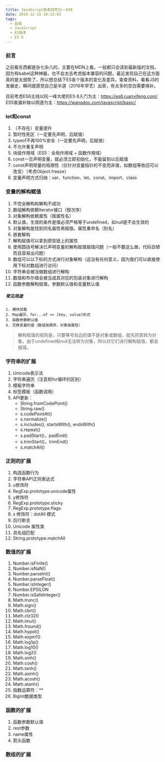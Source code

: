 ```yaml
---
title: JavaScript版本拾荒记——ES6
date: 2019-12-15 10:33:03
tags:
  - 前端
  - JavaScript
  - ES版本
  - ES 6
---
```


### 前言
之前看东西都是杂七杂八的，主要在MDN上看，一般都只会读到最新版的文档，因为有babel这种神器，也不会太去考虑版本兼容的问题，最近发现自己在这方面真的是太弱势了，所以想总结下ES各个版本的变化及差异。查查资料，看看JS的发展史，瞬间就感觉自己是半道（2016年学艺）出家，有太多的空白需要填补。

目前考虑ES6主线以阮一峰大佬的ES 6入门为主：https://es6.ruanyifeng.com/
ES5查漏补缺以网道为主：https://wangdoc.com/javascript/basic/

### let和const
1. （不存在）变量提升
2. 暂时性死区（一定要先声明，后赋值）
3. typeof不再100%安全（一定要先声明，后赋值）
4. 不允许重复声明
5. 块级作用域（ES5：全局作用域 + 函数作用域）
6. const一旦声明变量，就必须立即初始化，不能留到以后赋值
7. const声明常量的局限性（仅针对变量指针的不变而非值，如数组等依旧可以改变）（考虑Object.freeze）
8. 变量声明方式归纳：var、function、let、const、import、class

### 变量的解构赋值
1. 不完全解构和解构不成功
2. 数组解构依赖Iterator接口（按次序）
3. 对象解构依赖属性（按属性名）
4. 默认值，生效的条件是值必须严格等于undefined，如null是不会生效的
5. 对象解构是找到同名属性再赋值，属性重命名（别名）
6. 嵌套解构
7. 解构赋值可以拿到原型链上的属性
8. 使用圆括号解决已声明变量的解构赋值报错问题（一般不要这么做，代码丑陋而且容易出问题）
9. 数组可以以下标的方式进行对象解构（这没有任何意义，因为我们可以直接使用下标对数组进行访问）
10. 字符串会被当做数组进行解构
11. 数值和布尔值会被当成其对应的包装对象进行解构
12. 函数参数解构赋值，参数默认值和变量默认值
##### 常见用途
    1. 模块加载
    2. Map遍历，for...of => [key, value]形式
    3. 函数参数默认值
    4. 交换变量的值（数组按顺序，对象按属性）

> 解构赋值的规则是，只要等号右边的值不是对象或数组，就先将其转为对象。由于undefined和null无法转为对象，所以对它们进行解构赋值，都会报错。

### 字符串的扩展
1. Unicode表示法
2. 字符串遍历（注意和for循环的区别）
3. 模板字符串
4. 标签模板（函数调用）
5. API更新：
    * String.fromCodePoint()
    * String.raw()
    * s.codePointAt()
    * s.normalize()
    * s.includes(), startsWith(), endsWith()
    * s.repeat()
    * s.padStart()，padEnd()
    * s.trimStart()，trimEnd()
    * s.matchAll()

### 正则的扩展
1. 构造函数行为
2. 字符串API正则表达式
3. u修饰符
4. RegExp.prototype.unicode属性
5. y修饰符
6. RegExp.prototype.sticky
7. RegExp.prototype.flags
8. s 修饰符：dotAll 模式 
9. 后行断言
10. Unicode 属性类
11. 具名组匹配
12. String.prototype.matchAll

### 数值的扩展

1. Number.isFinite()
2. Number.isNaN()
3. Number.parseInt()
4. Number.parseFloat()
5. Number.isInteger()
6. Number.EPSILON
7. Number.isSafeInteger()
8. Math.trunc()
9. Math.sign()
10. Math.cbrt()
11. Math.clz32()
12. Math.imul()
13. Math.fround()
14. Math.hypot()
15. Math.expm1()
16. Math.log1p()
17. Math.log10()
18. Math.log2()
19. Math.sinh()
20. Math.cosh()
21. Math.tanh()
22. Math.asinh()
23. Math.acosh()
24. Math.atanh()
25. 指数运算符：\*\*
26. BigInt数据类型

### 函数的扩展

1. 函数参数默认值
2. rest参数
3. name属性
4. 箭头函数

### 数组的扩展



